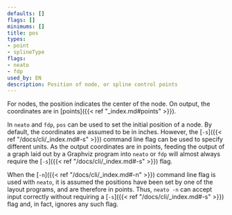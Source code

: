 ```yaml
---
defaults: []
flags: []
minimums: []
title: pos
types:
- point
- splineType
flags:
- neato
- fdp
used_by: EN
description: Position of node, or spline control points
---
```


For nodes, the position indicates the center of the node. On output, the
coordinates are in [points]({{< ref "_index.md#points" >}}).

In `neato` and `fdp`, `pos` can be used to set the initial position of a
node. By default, the coordinates are assumed to be in inches. However, the
[`-s`]({{< ref "/docs/cli/_index.md#-s" >}}) command line flag can be used to specify different
units. As the output coordinates are in points, feeding the output of a graph
laid out by a Graphviz program into `neato` or `fdp` will almost always
require the [`-s`]({{< ref "/docs/cli/_index.md#-s" >}}) flag.

When the [`-n`]({{< ref "/docs/cli/_index.md#-n" >}}) command line flag is used with `neato`, it
is assumed the positions have been set by one of the layout programs, and are
therefore in points. Thus, `neato -n` can accept input correctly without
requiring a [`-s`]({{< ref "/docs/cli/_index.md#-s" >}}) flag and, in fact, ignores any such flag.
